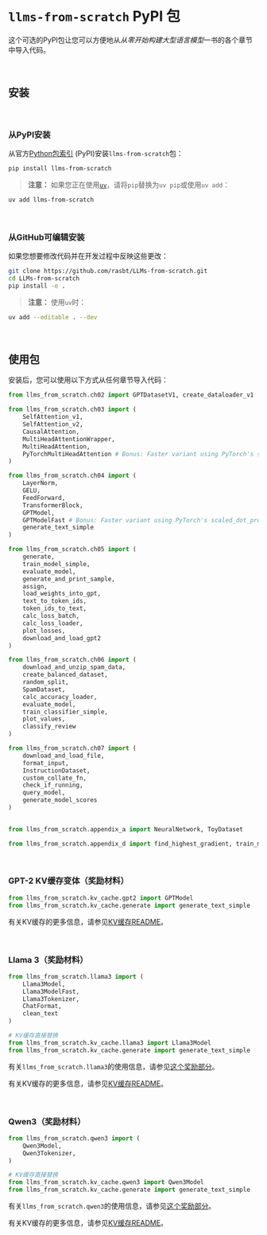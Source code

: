 # `llms-from-scratch` PyPI 包

这个可选的PyPI包让您可以方便地从*从零开始构建大型语言模型*一书的各个章节中导入代码。

&nbsp;
## 安装

&nbsp;
### 从PyPI安装

从官方[Python包索引](https://pypi.org/project/llms-from-scratch/) (PyPI)安装`llms-from-scratch`包：

```bash
pip install llms-from-scratch
```

> **注意：** 如果您正在使用[`uv`](https://github.com/astral-sh/uv)，请将`pip`替换为`uv pip`或使用`uv add`：

```bash
uv add llms-from-scratch
```



&nbsp;
### 从GitHub可编辑安装

如果您想要修改代码并在开发过程中反映这些更改：

```bash
git clone https://github.com/rasbt/LLMs-from-scratch.git
cd LLMs-from-scratch
pip install -e .
```

> **注意：** 使用`uv`时：

```bash
uv add --editable . --dev
```



&nbsp;
## 使用包

安装后，您可以使用以下方式从任何章节导入代码：

```python
from llms_from_scratch.ch02 import GPTDatasetV1, create_dataloader_v1

from llms_from_scratch.ch03 import (
    SelfAttention_v1,
    SelfAttention_v2,
    CausalAttention,
    MultiHeadAttentionWrapper,
    MultiHeadAttention,
    PyTorchMultiHeadAttention # Bonus: Faster variant using PyTorch's scaled_dot_product_attention
)

from llms_from_scratch.ch04 import (
    LayerNorm,
    GELU,
    FeedForward,
    TransformerBlock,
    GPTModel,
    GPTModelFast # Bonus: Faster variant using PyTorch's scaled_dot_product_attention
    generate_text_simple
)

from llms_from_scratch.ch05 import (
    generate,
    train_model_simple,
    evaluate_model,
    generate_and_print_sample,
    assign,
    load_weights_into_gpt,
    text_to_token_ids,
    token_ids_to_text,
    calc_loss_batch,
    calc_loss_loader,
    plot_losses,
    download_and_load_gpt2
)

from llms_from_scratch.ch06 import (
    download_and_unzip_spam_data,
    create_balanced_dataset,
    random_split,
    SpamDataset,
    calc_accuracy_loader,
    evaluate_model,
    train_classifier_simple,
    plot_values,
    classify_review
)

from llms_from_scratch.ch07 import (
    download_and_load_file,
    format_input,
    InstructionDataset,
    custom_collate_fn,
    check_if_running,
    query_model,
    generate_model_scores
)

	
from llms_from_scratch.appendix_a import NeuralNetwork, ToyDataset

from llms_from_scratch.appendix_d import find_highest_gradient, train_model
```



&nbsp;

### GPT-2 KV缓存变体（奖励材料）

```python
from llms_from_scratch.kv_cache.gpt2 import GPTModel
from llms_from_scratch.kv_cache.generate import generate_text_simple
```

有关KV缓存的更多信息，请参见[KV缓存README](../../ch04/03_kv-cache)。



&nbsp;

### Llama 3（奖励材料）

```python
from llms_from_scratch.llama3 import (
    Llama3Model,
    Llama3ModelFast,
    Llama3Tokenizer,
    ChatFormat,
    clean_text
)

# KV缓存直接替换
from llms_from_scratch.kv_cache.llama3 import Llama3Model
from llms_from_scratch.kv_cache.generate import generate_text_simple
```

有关`llms_from_scratch.llama3`的使用信息，请参见[这个奖励部分](../../ch05/07_gpt_to_llama/README.md)。

有关KV缓存的更多信息，请参见[KV缓存README](../../ch04/03_kv-cache)。


&nbsp;
### Qwen3（奖励材料）

```python
from llms_from_scratch.qwen3 import (
    Qwen3Model,
    Qwen3Tokenizer,
)

# KV缓存直接替换
from llms_from_scratch.kv_cache.qwen3 import Qwen3Model
from llms_from_scratch.kv_cache.generate import generate_text_simple
```

有关`llms_from_scratch.qwen3`的使用信息，请参见[这个奖励部分](../../ch05/11_qwen3/README.md)。

有关KV缓存的更多信息，请参见[KV缓存README](../../ch04/03_kv-cache)。
